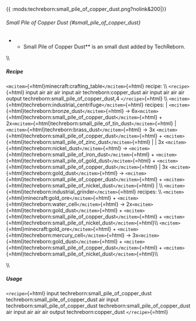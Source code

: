 {{ :mods:techreborn:small_pile_of_copper_dust.png?nolink&200\|}}

###### Small Pile of Copper Dust {#small_pile_of_copper_dust}

-   -   Small Pile of Copper Dust\*\* is an small dust added by
        TechReborn.

\\\\

##### Recipe

`<mcitem>`{=html}minecraft:crafting_table`</mcitem>`{=html} recipe: \\\\
`<recipe>`{=html} input air air air input air techreborn:copper_dust air
input air air air output techreborn:small_pile_of_copper_dust,4
`</recipe>`{=html} \\\\
`<mcitem>`{=html}techreborn:industrial_centrifuge`</mcitem>`{=html}
recipes: \| `<mcitem>`{=html}techreborn:bronze_dust`</mcitem>`{=html}
-\>
6x`<mcitem>`{=html}techreborn:small_pile_of_copper_dust`</mcitem>`{=html} +
2x`<mcitem>`{=html}techreborn:small_pile_of_tin_dust`</mcitem>`{=html}
\| `<mcitem>`{=html}techreborn:brass_dust`</mcitem>`{=html} -\> 3x
`<mcitem>`{=html}techreborn:small_pile_of_copper_dust`</mcitem>`{=html} +
`<mcitem>`{=html}techreborn:small_pile_of_zinc_dust`</mcitem>`{=html} \|
\| 3x `<mcitem>`{=html}techreborn:nickel_dust`</mcitem>`{=html} -\>
`<mcitem>`{=html}techreborn:small_pile_of_iron_dust`</mcitem>`{=html} +
`<mcitem>`{=html}techreborn:small_pile_of_gold_dust`</mcitem>`{=html} +
`<mcitem>`{=html}techreborn:small_pile_of_copper_dust`</mcitem>`{=html}
\| 3x `<mcitem>`{=html}techreborn:gold_dust`</mcitem>`{=html} -\>
`<mcitem>`{=html}techreborn:small_pile_of_copper_dust`</mcitem>`{=html} +
`<mcitem>`{=html}techreborn:small_pile_of_nickel_dust`</mcitem>`{=html}
\| \\\\ `<mcitem>`{=html}techreborn:industrial_grinder`</mcitem>`{=html}
recipes: \\\\ `<mcitem>`{=html}minecraft:gold_ore`</mcitem>`{=html} +
`<mcitem>`{=html}techreborn:water_cell`</mcitem>`{=html} -\>
2x`<mcitem>`{=html}techreborn:gold_dust`</mcitem>`{=html} +
`<mcitem>`{=html}techreborn:small_pile_of_copper_dust`</mcitem>`{=html} +
`<mcitem>`{=html}techreborn:small_pile_of_nickel_dust`</mcitem>`{=html}\\\\
`<mcitem>`{=html}minecraft:gold_ore`</mcitem>`{=html} +
`<mcitem>`{=html}techreborn:mercury_cell`</mcitem>`{=html} -\>
3x`<mcitem>`{=html}techreborn:gold_dust`</mcitem>`{=html} +
`<mcitem>`{=html}techreborn:small_pile_of_copper_dust`</mcitem>`{=html} +
`<mcitem>`{=html}techreborn:small_pile_of_nickel_dust`</mcitem>`{=html}\\\\

\\\\

##### Usage

`<recipe>`{=html} input techreborn:small_pile_of_copper_dust
techreborn:small_pile_of_copper_dust air input
techreborn:small_pile_of_copper_dust
techreborn:small_pile_of_copper_dust air input air air air output
techreborn:copper_dust `</recipe>`{=html}
